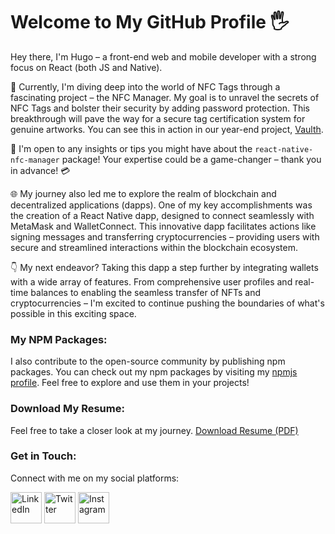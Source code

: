 <!-- language-all: lang-html -->
# Welcome to My GitHub Profile 🖐️

Hey there, I'm Hugo – a front-end web and mobile developer with a strong focus on React (both JS and Native).

🔭 Currently, I'm diving deep into the world of NFC Tags through a fascinating project – the NFC Manager. My goal is to unravel the secrets of NFC Tags and bolster their security by adding password protection. This breakthrough will pave the way for a secure tag certification system for genuine artworks. You can see this in action in our year-end project, [Vaulth](https://github.com/Vaulth).

🚀 I'm open to any insights or tips you might have about the `react-native-nfc-manager` package! Your expertise could be a game-changer – thank you in advance! 💳

🌐 My journey also led me to explore the realm of blockchain and decentralized applications (dapps). One of my key accomplishments was the creation of a React Native dapp, designed to connect seamlessly with MetaMask and WalletConnect. This innovative dapp facilitates actions like signing messages and transferring cryptocurrencies – providing users with secure and streamlined interactions within the blockchain ecosystem.

👇 My next endeavor? Taking this dapp a step further by integrating wallets with a wide array of features. From comprehensive user profiles and real-time balances to enabling the seamless transfer of NFTs and cryptocurrencies – I'm excited to continue pushing the boundaries of what's possible in this exciting space.

### My NPM Packages:
I also contribute to the open-source community by publishing npm packages. You can check out my npm packages by visiting my [npmjs profile](https://www.npmjs.com/settings/audouxh/packages). Feel free to explore and use them in your projects!

### Download My Resume:
Feel free to take a closer look at my journey. [Download Resume (PDF)](https://github.com/AudouxH/AudouxH/files/10132826/AudouxHugo.pdf)

### Get in Touch:
Connect with me on my social platforms:

<a href="https://www.linkedin.com/in/your-linkedin-profile"><img src="https://cdn-icons-png.flaticon.com/512/2504/2504923.png" width="50" height="50" alt="LinkedIn"></a>
<a href="https://www.twitter.com/your-twitter-profile"><img src="https://cdn-icons-png.flaticon.com/512/2504/2504946.png" width="50" height="50" alt="Twitter"></a>
<a href="https://www.instagram.com/your-instagram-profile"><img src="https://cdn-icons-png.flaticon.com/512/2504/2504965.png" width="50" height="50" alt="Instagram"></a>
